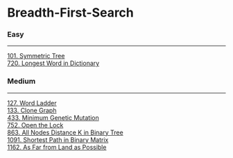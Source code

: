 # Breadth-First-Search

### Easy
---
[101. Symmetric Tree](../solutions/0101-Symmetric%20Tree.md)</br>
[720. Longest Word in Dictionary](../solutions/0720-Longest%20Word%20in%20Dictionary.md)</br>

### Medium
---
[127. Word Ladder](../solutions/0127-Word%20Ladder.md)</br>
[133. Clone Graph](../solutions/0133-Clone%20Graph.md)</br>
[433. Minimum Genetic Mutation](../solutions/0433-Minimum%20Genetic%20Mutation.md)</br>
[752. Open the Lock](../solutions/0752-Open%20the%20Lock.md)</br>
[863. All Nodes Distance K in Binary Tree](../solutions/0863-All%20Nodes%20Distance%20K%20in%20Binary%20Tree.md)</br>
[1091. Shortest Path in Binary Matrix](../solutions/1091-Shortest%20Path%20in%20Binary%20Matrix.md)</br>
[1162. As Far from Land as Possible](../solutions/1162-As%20Far%20from%20Land%20as%20Possible.md)</br>